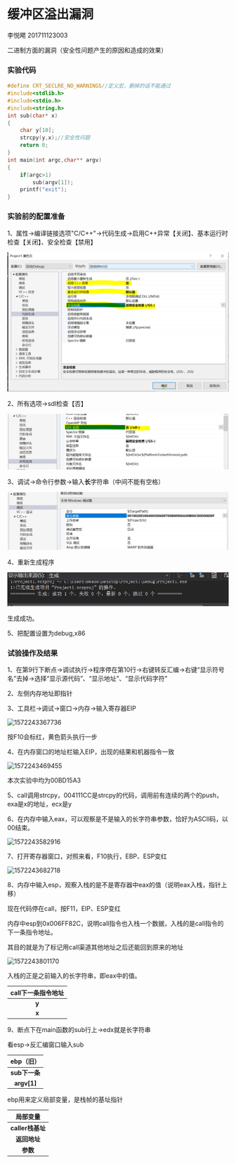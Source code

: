 # 缓冲区溢出漏洞

李悦飔 201711123003

二进制方面的漏洞（安全性问题产生的原因和造成的效果）

### 实验代码

```c
#define CRT_SECLRE_NO_WARNINGS//定义宏，删掉的话不能通过
#include<stdlib.h>
#include<stdio.h>
#include<string.h>
int sub(char* x)
{
    char y[10];
    strcpy(y,x);//安全性问题
    return 0;
}
int main(int argc,char** argv)
{
    if(argc>1)
        sub(argv[1]);
    printf("exit");
}
```

### 实验前的配置准备

1、属性→编译链接选项"C/C++"→代码生成→启用C++异常【关闭】、基本运行时检查【关闭】、安全检查【禁用】

![](1572240946794.png)

2、所有选项→sdl检查【否】

![](1572241162957.png)

3、调试→命令行参数→输入**长**字符串（中间不能有空格）

![](1572241225444.png)

4、重新生成程序

![](1572241255775.png)

生成成功。

5、把配置设置为debug,x86

### 试验操作及结果

1、在第9行下断点→调试执行→程序停在第10行→右键转反汇编→右键“显示符号名”去掉→选择“显示源代码”、“显示地址”、“显示代码字符”

2、左侧内存地址即指针

3、工具栏→调试→窗口→内存→输入寄存器EIP

![1572243367736](C:\Users\66459\AppData\Roaming\Typora\typora-user-images\1572243367736.png)

按F10会标红，黄色箭头执行一步

4、在内存窗口的地址栏输入EIP，出现的结果和机器指令一致

![1572243469455](C:\Users\66459\AppData\Roaming\Typora\typora-user-images\1572243469455.png)

本次实验中均为00BD15A3

5、call调用strcpy，004111CC是strcpy的代码，调用前有连续的两个的push，exa是x的地址，ecx是y

6、在内存中输入eax，可以观察是不是输入的长字符串参数，恰好为ASCII码，以00结束。

![1572243582916](C:\Users\66459\AppData\Roaming\Typora\typora-user-images\1572243582916.png)

7、打开寄存器窗口，对照来看，F10执行，EBP、ESP变红

![1572243682718](C:\Users\66459\AppData\Roaming\Typora\typora-user-images\1572243682718.png)

8、内存中输入esp，观察入栈的是不是寄存器中eax的值（说明eax入栈，指针上移）

现在代码停在call，按F11，EIP、ESP变红

内存中esp到0x006FF82C，说明call指令也入栈一个数据，入栈的是call指令的下一条指令地址。

其目的就是为了标记用call渠道其他地址之后还能回到原来的地址

![1572243801170](C:\Users\66459\AppData\Roaming\Typora\typora-user-images\1572243801170.png)

入栈的正是之前输入的长字符串，即eax中的值。

| **call下一条指令地址** |
| :--------------------: |
|         **y**          |
|         **x**          |

9、断点下在main函数的sub行上→edx就是长字符串

看esp→反汇编窗口输入sub

|   ebp（旧）   |
| :-----------: |
| **sub下一条** |
|  **argv[1]**  |

ebp用来定义局部变量，是栈帧的基址指针

|     局部变量     |
| :--------------: |
| **caller栈基址** |
|   **返回地址**   |
|     **参数**     |

